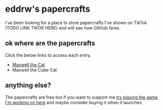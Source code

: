 # eddrw's papercrafts

I've been looking for a place to store papercrafts I've shown on TikTok (TODO LINK TIKOK HERE) and will see how GitHub fares.

## ok where are the papercrafts

Click the below links to access each entry.

- [Maxwell the Cat](papercraft-entries/maxwell-the-cat.md)
- Maxwell the Cube Cat

## anything else?

The papercrafts are free but if you want to support me [try playing the game I'm working on here](https://lizardtank.itch.io/lizard-unleashed) and maybe consider buying it when it launches
